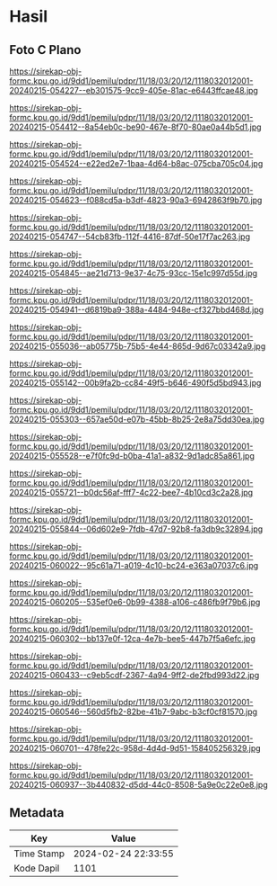 # Hasil

## Foto C Plano

https://sirekap-obj-formc.kpu.go.id/9dd1/pemilu/pdpr/11/18/03/20/12/1118032012001-20240215-054227--eb301575-9cc9-405e-81ac-e6443ffcae48.jpg

https://sirekap-obj-formc.kpu.go.id/9dd1/pemilu/pdpr/11/18/03/20/12/1118032012001-20240215-054412--8a54eb0c-be90-467e-8f70-80ae0a44b5d1.jpg

https://sirekap-obj-formc.kpu.go.id/9dd1/pemilu/pdpr/11/18/03/20/12/1118032012001-20240215-054524--e22ed2e7-1baa-4d64-b8ac-075cba705c04.jpg

https://sirekap-obj-formc.kpu.go.id/9dd1/pemilu/pdpr/11/18/03/20/12/1118032012001-20240215-054623--f088cd5a-b3df-4823-90a3-6942863f9b70.jpg

https://sirekap-obj-formc.kpu.go.id/9dd1/pemilu/pdpr/11/18/03/20/12/1118032012001-20240215-054747--54cb83fb-112f-4416-87df-50e17f7ac263.jpg

https://sirekap-obj-formc.kpu.go.id/9dd1/pemilu/pdpr/11/18/03/20/12/1118032012001-20240215-054845--ae21d713-9e37-4c75-93cc-15e1c997d55d.jpg

https://sirekap-obj-formc.kpu.go.id/9dd1/pemilu/pdpr/11/18/03/20/12/1118032012001-20240215-054941--d6819ba9-388a-4484-948e-cf327bbd468d.jpg

https://sirekap-obj-formc.kpu.go.id/9dd1/pemilu/pdpr/11/18/03/20/12/1118032012001-20240215-055036--ab05775b-75b5-4e44-865d-9d67c03342a9.jpg

https://sirekap-obj-formc.kpu.go.id/9dd1/pemilu/pdpr/11/18/03/20/12/1118032012001-20240215-055142--00b9fa2b-cc84-49f5-b646-490f5d5bd943.jpg

https://sirekap-obj-formc.kpu.go.id/9dd1/pemilu/pdpr/11/18/03/20/12/1118032012001-20240215-055303--657ae50d-e07b-45bb-8b25-2e8a75dd30ea.jpg

https://sirekap-obj-formc.kpu.go.id/9dd1/pemilu/pdpr/11/18/03/20/12/1118032012001-20240215-055528--e7f0fc9d-b0ba-41a1-a832-9d1adc85a861.jpg

https://sirekap-obj-formc.kpu.go.id/9dd1/pemilu/pdpr/11/18/03/20/12/1118032012001-20240215-055721--b0dc56af-fff7-4c22-bee7-4b10cd3c2a28.jpg

https://sirekap-obj-formc.kpu.go.id/9dd1/pemilu/pdpr/11/18/03/20/12/1118032012001-20240215-055844--06d602e9-7fdb-47d7-92b8-fa3db9c32894.jpg

https://sirekap-obj-formc.kpu.go.id/9dd1/pemilu/pdpr/11/18/03/20/12/1118032012001-20240215-060022--95c61a71-a019-4c10-bc24-e363a07037c6.jpg

https://sirekap-obj-formc.kpu.go.id/9dd1/pemilu/pdpr/11/18/03/20/12/1118032012001-20240215-060205--535ef0e6-0b99-4388-a106-c486fb9f79b6.jpg

https://sirekap-obj-formc.kpu.go.id/9dd1/pemilu/pdpr/11/18/03/20/12/1118032012001-20240215-060302--bb137e0f-12ca-4e7b-bee5-447b7f5a6efc.jpg

https://sirekap-obj-formc.kpu.go.id/9dd1/pemilu/pdpr/11/18/03/20/12/1118032012001-20240215-060433--c9eb5cdf-2367-4a94-9ff2-de2fbd993d22.jpg

https://sirekap-obj-formc.kpu.go.id/9dd1/pemilu/pdpr/11/18/03/20/12/1118032012001-20240215-060546--560d5fb2-82be-41b7-9abc-b3cf0cf81570.jpg

https://sirekap-obj-formc.kpu.go.id/9dd1/pemilu/pdpr/11/18/03/20/12/1118032012001-20240215-060701--478fe22c-958d-4d4d-9d51-158405256329.jpg

https://sirekap-obj-formc.kpu.go.id/9dd1/pemilu/pdpr/11/18/03/20/12/1118032012001-20240215-060937--3b440832-d5dd-44c0-8508-5a9e0c22e0e8.jpg


## Metadata

| Key        | Value               |
| ---------- | ------------------- |
| Time Stamp | 2024-02-24 22:33:55 |
| Kode Dapil | 1101                |



